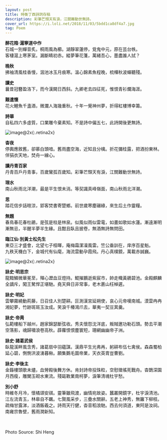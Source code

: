 ```yaml
---
layout: post
title: 時衡丁酉詩詞存稿
description: 彩筆芒頹天有淚，江關難動世無詩。
cover_url: https://i.loli.net/2018/11/03/5bdd1ca8df4a7.jpg
tag: Poem
---
```


**醉花陰·滬寧道中作**   
石城一別蟬音炙。桐雨風為櫛。湖靜翠蓮停，覓鬼中元，原在芸台帙。   
客棲滬上寒茅室。漏斷睛初赤。縱夢筆花箋，萬緒吾心，墨盡誰人拭？

**晚秋**   
拂袖清風桂香慢，洇池冰玉月痕寒。溫心錦素魚程晚，梳樺秋波蟬聽殘。

**讀史**   
曩昔冠簪盈洛下，而今漢闕日西斜。九卿老去四征死，惟恨青衫爛海涯。

**難遣懷**   
花火鯉魚千盞酒，微瀾人海幾重秋。十年一覺神州夢，折得紅樓博幸籌。

**詩華**   
自私四六多虛質，口業雕今棄素知。不是詩中偏五七，此詩開後更無詩。

![image@2x](https://i.loli.net/2018/11/03/5bdd1ca8bf479.jpg){:.retina2x}

**杳夜**   
停輿應敘舊，卻慕白頭喑。舊雨盡空海，近知且分檎。折花彌桂露，把酒扮東林。佯狷衣天地，焚舟一線心。

**讀丹青百家**   
丹青百戶丹青事，百歲鸞孤百歲知。彩筆芒頹天有淚，江關難動世無詩。

**理水**   
南山秋雨北洋潮，最是平生恨未消。等契識真峰嶺面，南山秋雨北洋潮。

**思**   
踏花信步話暄涼，郢客焚書寄楚鄉。前世歲寒塵碾綠，來生后土作靈糧。

**無題**   
春鳥春花春杜鵑，是弦是柱是林泉。似風似雨似雷電，如畫如歌如水蓮。漸遠漸明漸無忌，半醒半夢半生緣。且酣且臥且披卷，無酒無詩無問田。

**臨江仙·別黃士松先生**   
東亞三才盛會，北望七子桓暉，庵梅霜潔凜風雷。竺公垂訓在，庠序百星魁。   
九秩天機白下，金城代有仙麾，海流雲動孕霞飛。丹心真樸鏡，萬載赤誠巍。

![image@2x](https://i.loli.net/2018/11/03/5bdd1ca863140.jpg){:.retina2x}

**詠史·明思宗**   
龍黯鱗微華冕至，殫心瀝血豆燈持。鯤摧鵬逝紫宸市，帥走幟黃鵑碧池。金殿麒麟全謫斥，闖王駑悍正堪馳。堯天舜日非常事，老木蒼山枉棹遲。

**詠史·明妃**   
雲攀霧繞動荊藤，日召佳人別楚耕。叵測漢宮延朔使，哀心元帝嘆南城。漠雲冉冉湘妃夢，竹跡斑斑玉汝成。笑淚千椿鴻爪去，華夷一契豆萁羹。

**詠史·帝昺**   
弘範樓船下越州，趙家錦瑟斷弦收。秀夫懷怨沈洋底，叛賊邀功勒石頭。勢去平潮空落影，魂歸嘯浪卷高秋。薜蘿恨恨塵寰短，珊網幽幽帝子洲。

**詠史·諸葛武侯**   
臥龍溪畔風含秀，諸葛扇中羽蘊謀。漢鼎平生光弗再，躬耕布伍七禽侯。森森蜀柏延心碧，惻惻洪波湧暮楸。願集鵝毛圖帝業，天衣英胄豈曹劉。

**詠史·李後主**   
金籙樓頭歌未燼，血膋殿後舞方休。肯封詩帝投珠粒，空慰徵徭死戰舟。杳鵲深園月西瘦，雕闌玉砌水東流。殘甌斁業南柯夢，淚筆清魂杜宇愁。

**別小舒**   
時維冬月冷，懷橘頌安祺。靈筆雖飛渡，幽情宛故姿。蠶叢開鏡字，杜宇淚清池。江左流青玉，林皋自不羈。七賢風采步，三疊水關辭。五老上神秀，無籬下柳枝。疏梅甘露涕，淡酒飯羲之。詩雨天行健，杳音稻浪馳。西去何須道，東阿是汝祠。南雍宗魯壁，舊雨潤新知。

&emsp;  
&emsp;  
Photo Source: Shi Heng


